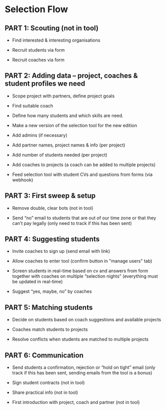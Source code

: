 # Selection Flow

## PART 1: Scouting (not in tool)

- Find interested & interesting organisations

- Recruit students via form

- Recruit coaches via form

## PART 2: Adding data – project, coaches & student profiles we need

- Scope project with partners, define project goals

- Find suitable coach

- Define how many students and which skills are need.

- Make a new version of the selection tool for the new edition

- Add admins (if necessary)

- Add partner names, project names & info (per project)

- Add number of students needed (per project)

- Add coaches to projects (a coach can be added to multiple projects)

- Feed selection tool with student CVs and questions from forms (via webhook)

## PART 3: First sweep & setup

- Remove double, clear bots (not in tool)

- Send “no” email to students that are out of our time zone or that they can’t pay legally (only need to track if this has been sent)

## PART 4: Suggesting students

- Invite coaches to sign up (send email with link)

- Allow coaches to enter tool (confirm button in "manage users" tab)

- Screen students in real-time based on cv and answers from form together with coaches on multiple “selection nights” (everything must be updated in real-time)

- Suggest “yes, maybe, no” by coaches

## PART 5: Matching students

- Decide on students based on coach suggestions and available projects

- Coaches match students to projects

- Resolve conflicts when students are matched to multiple projects

## PART 6: Communication

- Send students a confirmation, rejection or “hold on tight” email (only track if this has been sent, sending emails from the tool is a bonus)

- Sign student contracts (not in tool)

- Share practical info (not in tool)

- First introduction with project, coach and partner (not in tool)